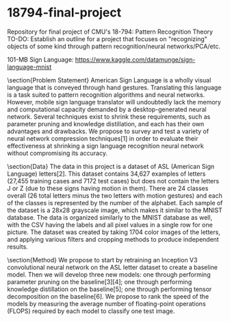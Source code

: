 # 18794-final-project
Repository for final project of CMU's 18-794: Pattern Recognition Theory
TO-DO:
  Establish an outline for a project that focuses on "recognizing" objects of some kind through pattern recognition/neural networks/PCA/etc.

101-MB Sign Language: https://www.kaggle.com/datamunge/sign-language-mnist

\section{Problem Statement}
American Sign Language is a wholly visual language that is conveyed through hand gestures. Translating this language is a task suited to pattern recognition algorithms and neural networks. However, mobile sign language translator will undoubtedly lack the memory and computational capacity demanded by a desktop-generated neural network. Several techniques exist to shrink these requirements, such as parameter pruning and knowledge distillation, and each has their own advantages and drawbacks. We propose to survey and test a variety of neural network compression techniques[1] in order to evaluate their effectiveness at shrinking a sign language recognition neural network without compromising its accuracy.

\section{Data}
The data in this project is a dataset of ASL (American Sign Language) letters[2]. This dataset contains 34,627 examples of letters (27,455 training cases and 7172 test cases) but does not contain the letters J or Z (due to these signs having motion in them). There are 24 classes overall (26 total letters minus the two letters with motion gestures) and each of the classes is represented by the number of the alphabet. Each sample of the dataset is a 28x28 grayscale image, which makes it similar to the MNIST database. The data is organized similarly to the MNIST database as well, with the CSV having the labels and all pixel values in a single row for one picture. The dataset was created by taking 1704 color images of the letters, and applying various filters and cropping methods to produce independent results.

\section{Method}
We propose to start by retraining an Inception V3 convolutional neural network on the ASL letter dataset to create a baseline model. Then we will develop three new models: one through performing parameter pruning on the baseline[3][4]; one through performing knowledge distillation on the baseline[5]; one through performing tensor decomposition on the baseline[6]. We propose to rank the speed of the models by measuring the average number of floating-point operations (FLOPS) required by each model to classify one test image.
